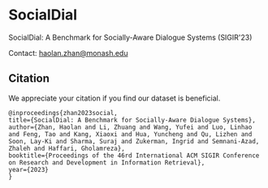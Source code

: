 # SocialDial
SocialDial: A Benchmark for Socially-Aware Dialogue Systems (SIGIR'23)

Contact: haolan.zhan@monash.edu

## Citation
We appreciate your citation if you find our dataset is beneficial.

```
@inproceedings{zhan2023social,
title={SocialDial: A Benchmark for Socially-Aware Dialogue Systems},
author={Zhan, Haolan and Li, Zhuang and Wang, Yufei and Luo, Linhao and Feng, Tao and Kang, Xiaoxi and Hua, Yuncheng and Qu, Lizhen and Soon, Lay-Ki and Sharma, Suraj and Zukerman, Ingrid and Semnani-Azad, Zhaleh and Haffari, Gholamreza},
booktitle={Proceedings of the 46rd International ACM SIGIR Conference on Research and Development in Information Retrieval},
year={2023}
}
```

